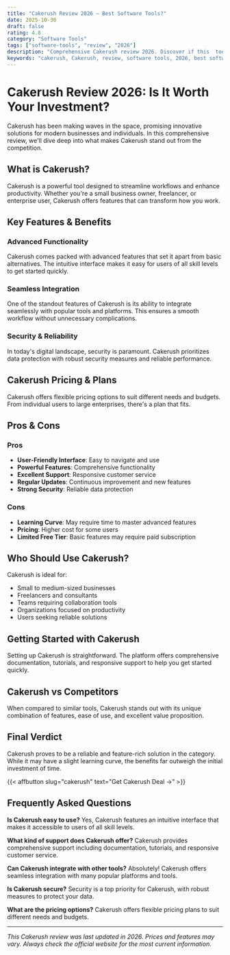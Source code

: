 ```yaml
---
title: "Cakerush Review 2026 – Best Software Tools?"
date: 2025-10-30
draft: false
rating: 4.8
category: "Software Tools"
tags: ["software-tools", "review", "2026"]
description: "Comprehensive Cakerush review 2026. Discover if this  tool is the best choice for your needs."
keywords: "cakerush, Cakerush, review, software tools, 2026, best software tools"
---
```


# Cakerush Review 2026: Is It Worth Your Investment?

Cakerush has been making waves in the  space, promising innovative solutions for modern businesses and individuals. In this comprehensive review, we'll dive deep into what makes Cakerush stand out from the competition.

## What is Cakerush?

Cakerush is a powerful  tool designed to streamline workflows and enhance productivity. Whether you're a small business owner, freelancer, or enterprise user, Cakerush offers features that can transform how you work.

## Key Features & Benefits

### Advanced Functionality
Cakerush comes packed with advanced features that set it apart from basic alternatives. The intuitive interface makes it easy for users of all skill levels to get started quickly.

### Seamless Integration
One of the standout features of Cakerush is its ability to integrate seamlessly with popular tools and platforms. This ensures a smooth workflow without unnecessary complications.

### Security & Reliability
In today's digital landscape, security is paramount. Cakerush prioritizes data protection with robust security measures and reliable performance.

## Cakerush Pricing & Plans

Cakerush offers flexible pricing options to suit different needs and budgets. From individual users to large enterprises, there's a plan that fits.

## Pros & Cons

### Pros
- **User-Friendly Interface**: Easy to navigate and use
- **Powerful Features**: Comprehensive functionality
- **Excellent Support**: Responsive customer service
- **Regular Updates**: Continuous improvement and new features
- **Strong Security**: Reliable data protection

### Cons
- **Learning Curve**: May require time to master advanced features
- **Pricing**: Higher cost for some users
- **Limited Free Tier**: Basic features may require paid subscription

## Who Should Use Cakerush?

Cakerush is ideal for:
- Small to medium-sized businesses
- Freelancers and consultants
- Teams requiring collaboration tools
- Organizations focused on productivity
- Users seeking reliable  solutions

## Getting Started with Cakerush

Setting up Cakerush is straightforward. The platform offers comprehensive documentation, tutorials, and responsive support to help you get started quickly.

## Cakerush vs Competitors

When compared to similar tools, Cakerush stands out with its unique combination of features, ease of use, and excellent value proposition.

## Final Verdict

Cakerush proves to be a reliable and feature-rich solution in the  category. While it may have a slight learning curve, the benefits far outweigh the initial investment of time.

{{< affbutton slug="cakerush" text="Get Cakerush Deal →" >}}

## Frequently Asked Questions

**Is Cakerush easy to use?**
Yes, Cakerush features an intuitive interface that makes it accessible to users of all skill levels.

**What kind of support does Cakerush offer?**
Cakerush provides comprehensive support including documentation, tutorials, and responsive customer service.

**Can Cakerush integrate with other tools?**
Absolutely! Cakerush offers seamless integration with many popular platforms and tools.

**Is Cakerush secure?**
Security is a top priority for Cakerush, with robust measures to protect your data.

**What are the pricing options?**
Cakerush offers flexible pricing plans to suit different needs and budgets.

---

*This Cakerush review was last updated in 2026. Prices and features may vary. Always check the official website for the most current information.*
